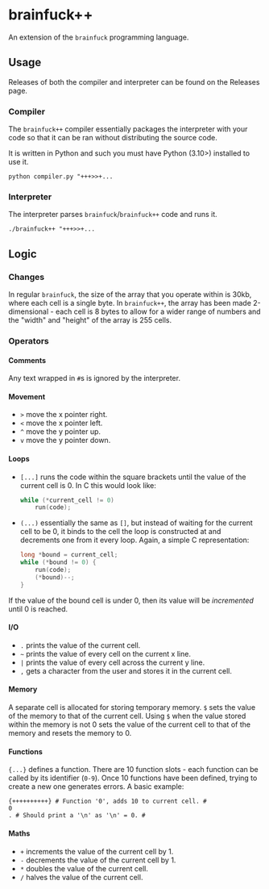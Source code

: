 # brainfuck++

An extension of the `brainfuck` programming language.

## Usage

Releases of both the compiler and interpreter can be found on the Releases page.

### Compiler

The `brainfuck++` compiler essentially packages the interpreter with your code so that it can be ran without distributing the source code.

It is written in Python and such you must have Python (3.10>) installed to use it.

`python compiler.py "+++>>+...`

### Interpreter

The interpreter parses `brainfuck`/`brainfuck++` code and runs it.

`./brainfuck++ "+++>>+...`

## Logic

### Changes

In regular `brainfuck`, the size of the array that you operate within is 30kb, where each cell is a single byte. In `brainfuck++`, the array has been made 2-dimensional - each cell is 8 bytes to allow for a wider range of numbers and the "width" and "height" of the array is 255 cells.

### Operators

#### Comments
Any text wrapped in `#`s is ignored by the interpreter.

#### Movement
- `>` move the x pointer right.
- `<` move the x pointer left.
- `^` move the y pointer up.
- `v` move the y pointer down.

#### Loops
- `[...]` runs the code within the square brackets until the value of the current cell is 0. In C this would look like:
    ```c
    while (*current_cell != 0)
        run(code);
    ```
- `(...)` essentially the same as `[]`, but instead of waiting for the current cell to be 0, it binds to the cell the loop is constructed at and decrements one from it every loop. Again, a simple C representation:
    ```c
    long *bound = current_cell;
    while (*bound != 0) {
        run(code);
        (*bound)--;
    }
    ```
If the value of the bound cell is under 0, then its value will be *incremented* until 0 is reached.

#### I/O
- `.` prints the value of the current cell.
- `~` prints the value of every cell on the current x line.
- `|` prints the value of every cell across the current y line.
- `,` gets a character from the user and stores it in the current cell.

#### Memory
A separate cell is allocated for storing temporary memory. `$` sets the value of the memory to that of the current cell. Using `$` when the value stored within the memory is not 0 sets the value of the current cell to that of the memory and resets the memory to 0.

#### Functions
`{...}` defines a function. There are 10 function slots - each function can be called by its identifier (`0-9`).
Once 10 functions have been defined, trying to create a new one generates errors. A basic example:
```bf
{++++++++++} # Function '0', adds 10 to current cell. #
0
. # Should print a '\n' as '\n' = 0. #
```

#### Maths
- `+` increments the value of the current cell by 1.
- `-` decrements the value of the current cell by 1.
- `*` doubles the value of the current cell.
- `/` halves the value of the current cell.

